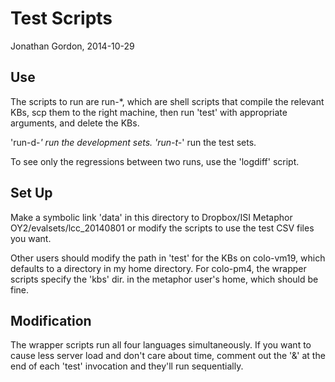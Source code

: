 # Test Scripts
Jonathan Gordon, 2014-10-29

## Use

The scripts to run are run-*, which are shell scripts that compile the
relevant KBs, scp them to the right machine, then run 'test' with
appropriate arguments, and delete the KBs.

'run-d-*' run the development sets.
'run-t-*' run the test sets.

To see only the regressions between two runs, use the 'logdiff' script.


## Set Up

Make a symbolic link 'data' in this directory to Dropbox/ISI Metaphor
OY2/evalsets/lcc_20140801 or modify the scripts to use the test CSV
files you want.

Other users should modify the path in 'test' for the KBs on colo-vm19,
which defaults to a directory in my home directory. For colo-pm4, the
wrapper scripts specify the 'kbs' dir. in the metaphor user's home,
which should be fine.


## Modification

The wrapper scripts run all four languages simultaneously. If you want
to cause less server load and don't care about time, comment out the '&'
at the end of each 'test' invocation and they'll run sequentially.
